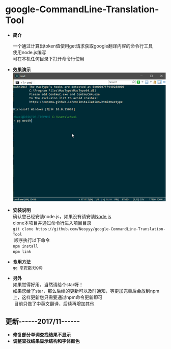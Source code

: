 # google-CommandLine-Translation-Tool

 - **简介**  
 
    一个通过计算出token值使用get请求获取google翻译内容的命令行工具    
    使用node.js编写    
    可在本机任何目录下打开命令行使用  

 - **效果演示**  
 ![](https://github.com/Neoyyy/google-CommandLine-Translation-Tool/blob/master/demo.gif)
 - **安装说明**    
   确认您已经安装node.js，如果没有请安装[Node.js](https://nodejs.org/zh-cn/)    
   clone本项目并通过命令行进入项目目录      
`git clone https://github.com/Neoyyy/google-CommandLine-Translation-Tool`  
  顺序执行以下命令  
   `npm install`  
   `npm link`   
 - **食用方法**    
 `gg 您要查找的词`  
 - **另外**  
   如果觉得好用，当然请给个star呀！  
   如果您给了star，那么后续的更新可以及时通知，等更加完善后会放到npm上，这样更新您只需要通过npm命令更新即可  
  目前只做了中英文翻译，后续再增加其他

## 更新------2017/11------    
 - **修复部分单词查找结果不显示**  
 - **调整查找结果显示结构和字体颜色**     
